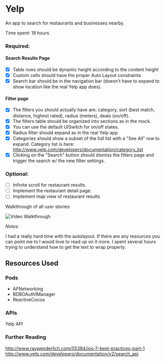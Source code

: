 Yelp
=========

An app to search for restaurants and businesses nearby.

Time spent: 18 hours

### Required:
#### Search Results Page
* [x] Table rows should be dynamic height according to the content height
* [x] Custom cells should have the proper Auto Layout constraints
* [x] Search bar should be in the navigation bar (doesn't have to expand to show location like the real Yelp app does).

#### Filter page

* [x] The filters you should actually have are: category, sort (best match, distance, highest rated), radius (meters), deals (on/off).
* [x] The filters table should be organized into sections as in the mock.
* [x] You can use the default UISwitch for on/off states.
* [x] Radius filter should expand as in the real Yelp app
* [x] Categories should show a subset of the full list with a "See All" row to expand. Category list is here: http://www.yelp.com/developers/documentation/category_list
* [x] Clicking on the "Search" button should dismiss the filters page and trigger the search w/ the new filter settings.

### Optional:
* [ ] Infinite scroll for restaurant results.
* [ ] Implement the restaurant detail page.
* [ ] Implement map view of restaurant results

Walkthrough of all user stories:

![Video Walkthrough](yelp.gif)

*Notes:*

I had a really hard time with the autolayout. If there are any resources you can point me to I would love to read up on it more. I spent several hours trying to understand how to get the text to wrap properly.

## Resources Used

### Pods

* AFNetworking
* BDBOAuth1Manager
* ReactiveCocoa

### APIs

Yelp API

### Further Reading

http://www.raywenderlich.com/55384/ios-7-best-practices-part-1
http://www.yelp.com/developers/documentation/v2/search_api
